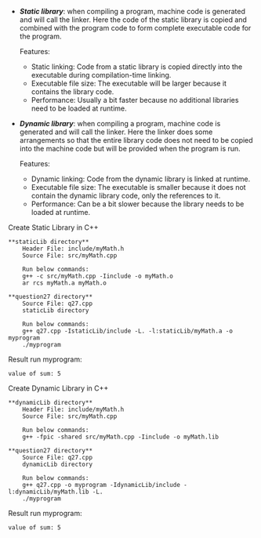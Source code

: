- ***Static library***: when compiling a program, machine code is generated and will call the linker. Here the code of the static library is copied and combined with the program code to form complete executable code for the program.
	
	Features:
	- Static linking: Code from a static library is copied directly into the executable during compilation-time linking.
	- Executable file size: The executable will be larger because it contains the library code.
	- Performance: Usually a bit faster because no additional libraries need to be loaded at runtime.

- ***Dynamic library***: when compiling a program, machine code is generated and will call the linker. Here the linker does some arrangements so that the entire library code does not need to be copied into the machine code but will be provided when the program is run.
	
	Features:
	- Dynamic linking: Code from the dynamic library is linked at runtime.
	- Executable file size: The executable is smaller because it does not contain the dynamic library code, only the references to it.
	- Performance: Can be a bit slower because the library needs to be loaded at runtime.


Create Static Library in C++
```
**staticLib directory**
	Header File: include/myMath.h
	Source File: src/myMath.cpp

	Run below commands:
	g++ -c src/myMath.cpp -Iinclude -o myMath.o
	ar rcs myMath.a myMath.o

**question27 directory**
	Source File: q27.cpp
	staticLib directory

	Run below commands:
	g++ q27.cpp -IstaticLib/include -L. -l:staticLib/myMath.a -o myprogram
	./myprogram
```
Result run myprogram:
```
value of sum: 5
```

Create Dynamic Library in C++
```
**dynamicLib directory**
	Header File: include/myMath.h
	Source File: src/myMath.cpp

	Run below commands:
	g++ -fpic -shared src/myMath.cpp -Iinclude -o myMath.lib

**question27 directory**
	Source File: q27.cpp
	dynamicLib directory
	
	Run below commands:
	g++ q27.cpp -o myprogram -IdynamicLib/include -l:dynamicLib/myMath.lib -L.
	./myprogram
```
Result run myprogram:
```
value of sum: 5
```